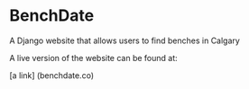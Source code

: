 # BenchDate
A Django website that allows users to find benches in Calgary

A live version of the website can be found at:

[a link] (benchdate.co)
